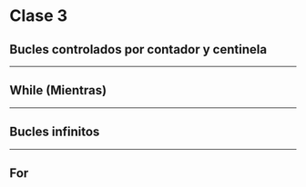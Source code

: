 # Clase 3

##   Bucles controlados por contador y centinela

---

##  While (Mientras)

---

## Bucles infinitos

---

## For
